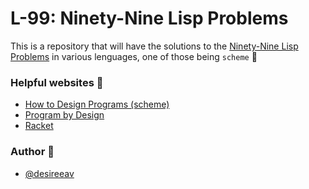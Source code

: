 # L-99: Ninety-Nine Lisp Problems 
This is a repository that will have the solutions to the [Ninety-Nine Lisp Problems](https://www.ic.unicamp.br/~meidanis/courses/mc336/problemas-lisp/L-99_Ninety-Nine_Lisp_Problems.html)  in various lenguages, one of those being `scheme` 👾


### Helpful websites 👀
- [How to Design Programs (scheme)](https://htdp.org/2003-09-26/Book/curriculum-Z-H-1.html)
- [Program by Design](https://programbydesign.org/)
- [Racket](https://racket-lang.org/)

### Author 🍬

- [@desireeav](https://github.com/DesireeAv) 
